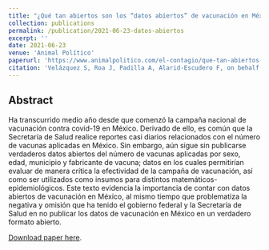 ```yaml
---
title: "¿Qué tan abiertos son los “datos abiertos” de vacunación en México?"
collection: publications
permalink: /publication/2021-06-23-datos-abiertos
excerpt: ''
date: 2021-06-23
venue: 'Animal Político'
paperurl: 'https://www.animalpolitico.com/el-contagio/que-tan-abiertos-son-los-datos-abiertos-de-vacunacion-en-mexico/'
citation: 'Velázquez S, Roa J, Padilla A, Alarid-Escudero F, on behalf of PADeCI. ¿Qué tan abiertos son los “datos abiertos” de vacunación en México? (text in Spanish). Animal Político - El Contagio; June 23, 2021.'
---
```

## Abstract

Ha transcurrido medio año desde que comenzó la campaña nacional de vacunación contra covid-19 en México. Derivado de ello, es común que la Secretaría de Salud realice reportes casi diarios relacionados con el número de vacunas aplicadas en México. Sin embargo, aún sigue sin publicarse verdaderos datos abiertos del número de vacunas aplicadas por sexo, edad, municipio y fabricante de vacuna; datos en los cuales permitirían evaluar de manera crítica la efectividad de la campaña de vacunación, así como ser utilizados como insumos para distintos matemáticos-epidemiológicos. Este texto evidencia la importancia de contar con datos abiertos de vacunación en México, al mismo tiempo que problematiza la negativa y omisión que ha tenido el gobierno federal y la Secretaría de Salud en no publicar los datos de vacunación en México en un verdadero formato abierto.


[Download paper here](https://www.animalpolitico.com/el-contagio/que-tan-abiertos-son-los-datos-abiertos-de-vacunacion-en-mexico/).

